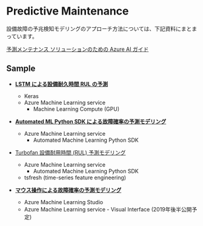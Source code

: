 # Predictive Maintenance

設備故障の予兆検知モデリングのアプローチ方法については、下記資料にまとまっています。

[予測メンテナンス ソリューションのための Azure AI ガイド](https://docs.microsoft.com/ja-jp/azure/machine-learning/team-data-science-process/cortana-analytics-playbook-predictive-maintenance)

## Sample

- [**LSTM による設備耐久時間 RUL の予測**](./lstm-RUL-predicitno)
    - Keras
    - Azure Machine Learning service
        - Machine Learning Compute (GPU)
- [**Automated ML Python SDK による故障確率の予測モデリング**](./AutoML-Status-prediction)
    - Azure Machine Learning service
        - Automated Machine Learning Python SDK

- [Turbofan 設備耐用時間 (RUL) 予測モデリング](./AutoML-RUL-prediction)
    - Azure Machine Learning service
        - Automated Machine Learning Python SDK
    - tsfresh (time-series feature engineering)

- [**マウス操作による故障確率の予測モデリング**](./Visual-Status-prediction)
    - Azure Machine Learning Studio 
    - Azure Machine Learning service - Visual Interface  (2019年後半公開予定)

